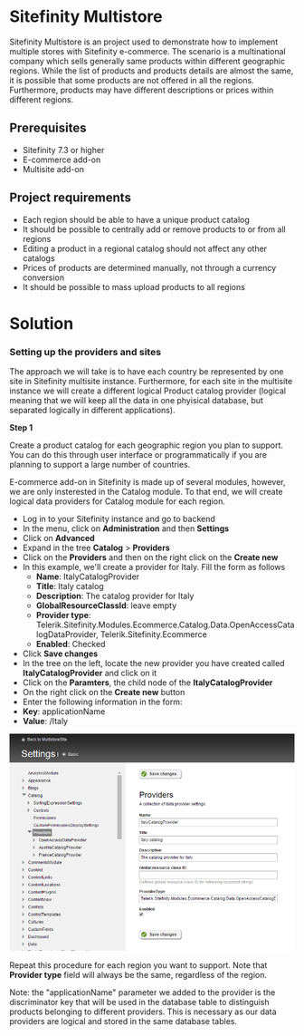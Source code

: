 # Sitefinity Multistore

Sitefinity Multistore is an project used to demonstrate how to implement multiple stores with Sitefinity e-commerce. The scenario is a multinational company which sells generally same products within different geographic regions. While the list of products and products details are almost the same, it is possible that some products are not offered in all the regions. Furthermore, products may have different descriptions or prices within different regions.

## Prerequisites

* Sitefinity 7.3 or higher
* E-commerce add-on
* Multisite add-on

## Project requirements

* Each region should be able to have a unique product catalog
* It should be possible to centrally add or remove products to or from all regions
* Editing a product in a regional catalog should not affect any other catalogs
* Prices of products are determined manually, not through a currency conversion
* It should be possible to mass upload products to all regions


# Solution

### Setting up the providers and sites

The approach we will take is to have each country be represented by one site in Sitefinity multisite instance. Furthermore, for each site in the multisite instance we will create a different logical Product catalog provider (logical meaning that we will keep all the data in one phyisical database, but separated logically in different applications). 

**Step 1**

Create a product catalog for each geographic region you plan to support. You can do this through user interface or programmatically if you are planning to support a large number of countries.

E-commerce add-on in Sitefinity is made up of several modules, however, we are only insterested in the Catalog module. To that end, we will create logical data providers for Catalog module for each region.

* Log in to your Sitefinity instance and go to backend
* In the menu, click on **Administration** and then **Settings**
* Click on **Advanced**
* Expand in the tree **Catalog** > **Providers**
* Click on the **Providers** and then on the right click on the **Create new**
* In this example, we'll create a provider for Italy. Fill the form as follows
  * **Name**: ItalyCatalogProvider
  * **Title**: Italy catalog
  * **Description**: The catalog provider for Italy
  * **GlobalResourceClassId**: leave empty
  * **Provider type**: Telerik.Sitefinity.Modules.Ecommerce.Catalog.Data.OpenAccessCatalogDataProvider, Telerik.Sitefinity.Ecommerce
  * **Enabled**: Checked
 * Click **Save changes**
 * In the tree on the left, locate the new provider you have created called **ItalyCatalogProvider** and click on it
 * Click on the **Paramters**, the child node of the **ItalyCatalogProvider**
 * On the right click on the **Create new** button
 * Enter the following information in the form:
  * **Key**: applicationName
  * **Value**: /Italy

![](https://github.com/osmak/sitefinity-multistore/blob/master/docs/multistore_country_provider.png)

Repeat this procedure for each region you want to support. Note that **Provider type** field will always be the same, regardless of the region.

Note: the "applicationName" parameter we added to the provider is the discriminator key that will be used in the database table to distinguish products belonging to different providers. This is necessary as our data providers are logical and stored in the same database tables.
